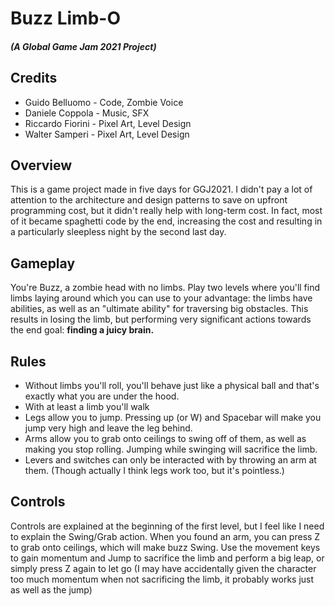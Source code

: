 # Buzz Limb-O
##### (A Global Game Jam 2021 Project)

## Credits
* Guido Belluomo - Code, Zombie Voice
* Daniele Coppola - Music, SFX
* Riccardo Fiorini - Pixel Art, Level Design
* Walter Samperi - Pixel Art, Level Design

## Overview
This is a game project made in five days for GGJ2021. I didn't pay a lot of attention to the architecture and design patterns to save on upfront programming cost, but it didn't really help with long-term cost. In fact, most of it became spaghetti code by the end, increasing the cost and resulting in a particularly sleepless night by the second last day.

## Gameplay
You're Buzz, a zombie head with no limbs. Play two levels where you'll find limbs laying around which you can use to your advantage: the limbs have abilities, as well as an "ultimate ability" for traversing big obstacles. This results in losing the limb, but performing very significant actions towards the end goal: **finding a juicy brain.**

## Rules
* Without limbs you'll roll, you'll behave just like a physical ball and that's exactly what you are under the hood.
* With at least a limb you'll walk
* Legs allow you to jump. Pressing up (or W) and Spacebar will make you jump very high and leave the leg behind.
* Arms allow you to grab onto ceilings to swing off of them, as well as making you stop rolling. Jumping while swinging will sacrifice the limb.
* Levers and switches can only be interacted with by throwing an arm at them. (Though actually I think legs work too, but it's pointless.)

## Controls
Controls are explained at the beginning of the first level, but I feel like I need to explain the Swing/Grab action. When you found an arm, you can press Z to grab onto ceilings, which will make buzz Swing. Use the movement keys to gain momentum and Jump to sacrifice the limb and perform a big leap, or simply press Z again to let go (I may have accidentally given the character too much momentum when not sacrificing the limb, it probably works just as well as the jump)
